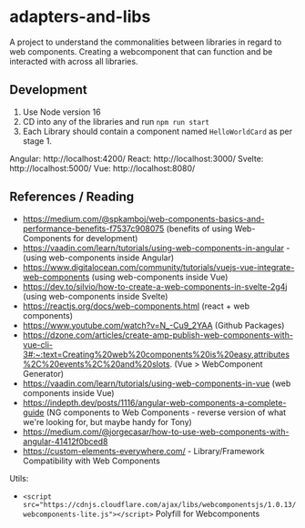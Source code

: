 # adapters-and-libs
A project to understand the commonalities between libraries in regard to web components. Creating a webcomponent that can function and be interacted with across all libraries.

## Development

1. Use Node version 16
1. CD into any of the libraries and run `npm run start`
2. Each Library should contain a component named `HelloWorldCard` as per stage 1.

Angular: http://localhost:4200/
React:   http://localhost:3000/
Svelte:  http://localhost:5000/
Vue:     http://localhost:8080/

## References / Reading

- https://medium.com/@spkamboj/web-components-basics-and-performance-benefits-f7537c908075 (benefits of using Web-Components for development)
- https://vaadin.com/learn/tutorials/using-web-components-in-angular - (using web-components inside Angular)
- https://www.digitalocean.com/community/tutorials/vuejs-vue-integrate-web-components (using web-components inside Vue)
- https://dev.to/silvio/how-to-create-a-web-components-in-svelte-2g4j (using web-components inside Svelte)
- https://reactjs.org/docs/web-components.html (react + web components)
- https://www.youtube.com/watch?v=N_-Cu9_2YAA (Github Packages)
- https://dzone.com/articles/create-amp-publish-web-components-with-vue-cli-3#:~:text=Creating%20web%20components%20is%20easy,attributes%2C%20events%2C%20and%20slots. (Vue > WebComponent Generator)
- https://vaadin.com/learn/tutorials/using-web-components-in-vue (web components inside Vue)
- https://indepth.dev/posts/1116/angular-web-components-a-complete-guide (NG components to Web Components - reverse version of what we're looking for, but maybe handy for Tony)
- https://medium.com/@jorgecasar/how-to-use-web-components-with-angular-41412f0bced8
- https://custom-elements-everywhere.com/ - Library/Framework Compatibility with Web Components

Utils:

- `<script src="https://cdnjs.cloudflare.com/ajax/libs/webcomponentsjs/1.0.13/webcomponents-lite.js"></script>` Polyfill for Webcomponents
